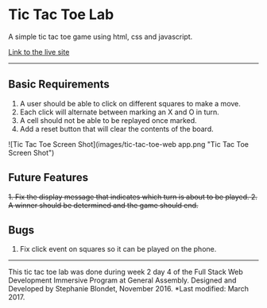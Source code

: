 # Tic Tac Toe Lab
A simple tic tac toe game using html, css and javascript.

[Link to the live site](https://steph-blondet.github.io/tic-tac-toe/)

---------------------
## Basic Requirements

1. A user should be able to click on different squares to make a move.
2. Each click will alternate between marking an X and O in turn.
3. A cell should not be able to be replayed once marked.
4. Add a reset button that will clear the contents of the board.

![Tic Tac Toe Screen Shot](images/tic-tac-toe-web app.png "Tic Tac Toe Screen Shot")

## Future Features

~~1. Fix the display message that indicates which turn is about to be played.
2. A winner should be determined and the game should end.~~

## Bugs

1. Fix click event on squares so it can be played on the phone.

-------------------
This tic tac toe lab was done during week 2 day 4 of the Full Stack Web Development Immersive Program at General Assembly. Designed and Developed by Stephanie Blondet, November 2016. *Last modified: March 2017.
